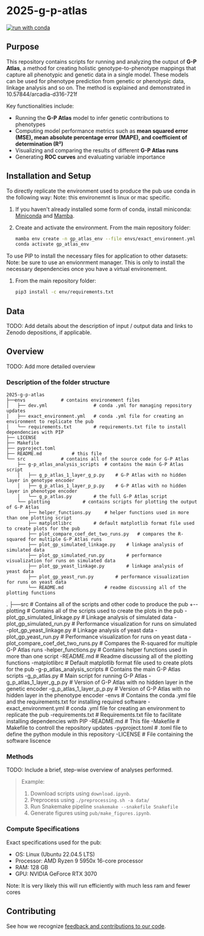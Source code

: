 # 2025-g-p-atlas

[![run with conda](https://img.shields.io/badge/run%20with-conda-3EB049?labelColor=000000&logo=anaconda)](https://docs.conda.io/projects/miniconda/en/latest/)

## Purpose

This repository contains scripts for running and analyzing the output of **G-P Atlas**, a method for creating holistic genotype-to-phenotype mappings that capture all phenotypic and genetic data in a single model. These models can be used for phenotype prediction from genetic or phenotypic data, linkage analysis and so on. The method is explained and demonstrated in 10.57844/arcadia-d316-721f

Key functionalities include:

- Running the **G-P Atlas** model to infer genetic contributions to phenotypes
- Computing model performance metrics such as **mean squared error (MSE), mean absolute percentage error (MAPE), and coefficient of determination (R²)**
- Visualizing and comparing the results of different **G-P Atlas runs**
- Generating **ROC curves** and evaluating variable importance

## Installation and Setup

To directly replicate the environment used to produce the pub use conda in the following way:
Note: this environemnt is linux or mac specific.

1. If you haven't already installed some form of conda, install miniconda:
   [Miniconda](https://docs.conda.io/projects/miniconda/en/latest/) and [Mamba](https://mamba.readthedocs.io/en/latest/).

2. Create and activate the environment.
   From the main repository folder:
   ```bash
   mamba env create -n gp_atlas_env --file envs/exact_environment.yml
   conda activate gp_atlas_env
   ```
To use PIP to install the necessary files for application to other datasets:
Note: be sure to use an envionrment manager. This is only to install the necessary dependencies once you have a virtual environement.

1. From the main repository folder:
   ```bash
   pip3 install -c env/requirements.txt
   ```

## Data

TODO: Add details about the description of input / output data and links to Zenodo depositions, if applicable.

## Overview

TODO: Add more detailed overview

### Description of the folder structure

```
2025-g-p-atlas
├──envs 			# contains environement files
│   ├── dev.yml                 # conda .yml for managing repository updates  
│   ├── exact_environment.yml   # conda .yml file for creating an environment to replicate the pub
│   └── requirements.txt        # requirements.txt file to install dependencies with PIP
├── LICENSE                     
├── Makefile
├── pyproject.toml
├── README.md			# this file
└── src				# contains all of the source code for G-P Atlas
    ├── g-p_atlas_analysis_scripts	# contains the main G-P Atlas script
    │   ├── g_p_atlas_1_layer_g_p.py	# G-P Atlas with no hidden layer in genotype encoder
    │   ├── g_p_atlas_1_layer_p_p.py	# G-P Atlas with no hidden layer in phenotype encoder
    │   └── g_p_atlas.py		# the full G-P Atlas script
    └── plotting			# contains scripts for plotting the output of G-P Atlas
        ├── helper_functions.py		# helper functions used in more than one plotting script
        ├── matplotlibrc		# default matplotlib format file used to create plots for the pub
        ├── plot_compare_coef_det_two_runs.py	# compares the R-squared for multiple G-P Atlas runs
        ├── plot_gp_simulated_linkage.py	# linkage analysis of simulated data
        ├── plot_gp_simulated_run.py		# performance visualization for runs on simulated data
        ├── plot_gp_yeast_linkage.py		# linkage analysis of yeast data
        ├── plot_gp_yeast_run.py		# performance visualization for runs on yeast data
        └── README.md				# readme discussing all of the plotting functions
```


.
├──src # Contains all of the scripts and other code to produce the pub
+--plotting # Contains all of the scripts used to create the plots in the pub
   -plot_gp_simulated_linkage.py # Linkage analysis of simulated data
   -plot_gp_simulated_run.py     # Performance visualization for runs on simulated
   -plot_gp_yeast_linkage.py     # Linkage analysis of yeast data
   -plot_gp_yeast_run.py         # Performance visualization for runs on yeast data
   -plot_compare_coef_det_two_runs.py # Compares the R-squared for multiple G-P Atlas runs
   -helper_functions.py          # Contains helper functions used in more than one script
   -README.md                    # Readme discussing all of the plotting functions
   -matplotlibrc                 # Default matplotlib format file used to create plots for the pub
  -g-p_atlas_analysis_scripts # Contains the main G-P Atlas scripts
   -g_p_atlas.py                 # Main script for running G-P Atlas
   -g_p_atlas_1_layer_g_p.py     # Version of G-P Atlas with no hidden layer in the genetic encoder
   -g_p_atlas_1_layer_p_p.py     # Version of G-P Atlas with no hidden layer in the phenotype encoder
 -envs # Contains the conda .yml file and the requirements.txt for installing required software
  -exact_environment.yml         # conda .yml file for creating an environment to replicate the pub
  -requirements.txt              # Requirements.txt file to facilitate installing dependencies with PIP
 -README.md # This file
 -Makefile # Makefile to controll the repository updates
 -pyproject.toml # .toml file to define the python module in this repository
 -LICENSE   # File containing the software liscence

### Methods

TODO: Include a brief, step-wise overview of analyses performed.

> Example:
>
> 1.  Download scripts using `download.ipynb`.
> 2.  Preprocess using `./preprocessing.sh -a data/`
> 3.  Run Snakemake pipeline `snakemake --snakefile Snakefile`
> 4.  Generate figures using `pub/make_figures.ipynb`.

### Compute Specifications

Exact specifications used for the pub:

- OS: Linux (Ubuntu 22.04.5 LTS)
- Processor: AMD Ryzen 9 5950x 16-core processor
- RAM: 128 GB
- GPU: NVIDIA GeForce RTX 3070

Note: It is very likely this will run efficiently with much less ram and fewer cores 

## Contributing

See how we recognize [feedback and contributions to our code](https://github.com/Arcadia-Science/arcadia-software-handbook/blob/main/guides-and-standards/guide-credit-for-contributions.md).

